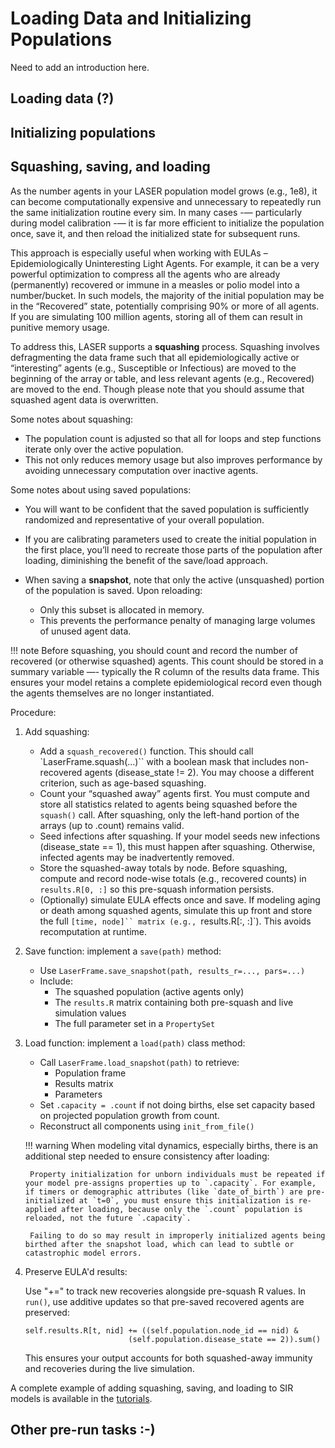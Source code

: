 # Loading Data and Initializing Populations

Need to add an introduction here.


## Loading data (?)

## Initializing populations

## Squashing, saving, and loading

As the number agents in your LASER population model grows (e.g., 1e8), it can become computationally expensive and unnecessary to repeatedly run the same initialization routine every sim. In many cases -— particularly during model calibration -— it is far more efficient to initialize the population once, save it, and then reload the initialized state for subsequent runs.

This approach is especially useful when working with EULAs – Epidemiologically Uninteresting Light Agents. For example, it can be a very powerful optimization to compress all the agents who are already (permanently) recovered or immune in a measles or polio model into a number/bucket. In such models, the majority of the initial population may be in the “Recovered” state, potentially comprising 90% or more of all agents. If you are simulating 100 million agents, storing all of them can result in punitive memory usage.

To address this, LASER supports a **squashing** process. Squashing involves defragmenting the data frame such that all epidemiologically active or “interesting” agents (e.g., Susceptible or Infectious) are moved to the beginning of the array or table, and less relevant agents (e.g., Recovered) are moved to the end. Though please note that you should assume that squashed agent data is overwritten.

Some notes about squashing:

- The population count is adjusted so that all for loops and step functions iterate only over the active population.
- This not only reduces memory usage but also improves performance by avoiding unnecessary computation over inactive agents.


Some notes about using saved populations:

- You will want to be confident that the saved population is sufficiently randomized and representative of your overall population.
- If you are calibrating parameters used to create the initial population in the first place, you’ll need to recreate those parts of the population after loading, diminishing the benefit of the save/load approach.
- When saving a **snapshot**, note that only the active (unsquashed) portion of the population is saved. Upon reloading:

    - Only this subset is allocated in memory.
    - This prevents the performance penalty of managing large volumes of unused agent data.

!!! note
    Before squashing, you should count and record the number of recovered (or otherwise squashed) agents. This count should be stored in a summary variable —- typically the R column of the results data frame. This ensures your model retains a complete epidemiological record even though the agents themselves are no longer instantiated.

Procedure:

1. Add squashing:
    - Add a `squash_recovered()` function. This should call `LaserFrame.squash(…)`` with a boolean mask that includes non-recovered agents (disease_state != 2). You may choose a different criterion, such as age-based squashing.
    - Count your “squashed away” agents first. You must compute and store all statistics related to agents being squashed before the `squash()` call. After squashing, only the left-hand portion of the arrays (up to .count) remains valid.
    - Seed infections after squashing. If your model seeds new infections (disease_state == 1), this must happen after squashing. Otherwise, infected agents may be inadvertently removed.
    - Store the squashed-away totals by node. Before squashing, compute and record node-wise totals (e.g., recovered counts) in `results.R[0, :]` so this pre-squash information persists.
    - (Optionally) simulate EULA effects once and save. If modeling aging or death among squashed agents, simulate this up front and store the full `[time, node]`` matrix (e.g., `results.R[:, :]`). This avoids recomputation at runtime.

2. Save function: implement a `save(path)` method:
    - Use `LaserFrame.save_snapshot(path, results_r=..., pars=...)`
    - Include:
        - The squashed population (active agents only)
        - The `results.R` matrix containing both pre-squash and live simulation values
        - The full parameter set in a `PropertySet`

3. Load function: implement a `load(path)` class method:
    - Call `LaserFrame.load_snapshot(path)` to retrieve:
        - Population frame
        - Results matrix
        - Parameters
    - Set `.capacity = .count` if not doing births, else set capacity based on projected population growth from count.
    - Reconstruct all components using `init_from_file()`

    !!! warning
        When modeling vital dynamics, especially births, there is an additional step needed to ensure consistency after loading:

        Property initialization for unborn individuals must be repeated if your model pre-assigns properties up to `.capacity`. For example, if timers or demographic attributes (like `date_of_birth`) are pre-initialized at `t=0`, you must ensure this initialization is re-applied after loading, because only the `.count` population is reloaded, not the future `.capacity`.

        Failing to do so may result in improperly initialized agents being birthed after the snapshot load, which can lead to subtle or catastrophic model errors.

4. Preserve EULA'd results:

    Use "+=" to track new recoveries alongside pre-squash R values. In `run()`, use additive updates so that pre-saved recovered agents are preserved:

    ```
    self.results.R[t, nid] += ((self.population.node_id == nid) &
                           (self.population.disease_state == 2)).sum()
    ```

    This ensures your output accounts for both squashed-away immunity and recoveries during the live simulation.

A complete example of adding squashing, saving, and loading to SIR models is available in the [tutorials](../tutorials/squashing-sir.md).


## Other pre-run tasks :-)
